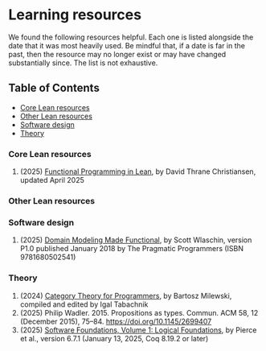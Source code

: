 <!-- omit in toc -->
# Learning resources

We found the following resources helpful. Each one is listed alongside the date that it was most heavily used. Be mindful that, if a date is far in the past, then the resource may no longer exist or may have changed substantially since. The list is not exhaustive.

<!-- omit in toc -->
## Table of Contents

- [Core Lean resources](#core-rust-programming-language-resources)
- [Other Lean resources](#other-rust-programming-language-resources)
- [Software design](#software-design)
- [Theory](#theory)

### Core Lean resources

1. (2025) [Functional Programming in Lean](https://lean-lang.org/functional_programming_in_lean/), by David Thrane Christiansen, updated April 2025

### Other Lean resources

### Software design

1. (2025) [Domain Modeling Made Functional](https://pragprog.com/titles/swdddf/domain-modeling-made-functional/), by Scott Wlaschin, version P1.0 published January 2018 by The Pragmatic Programmers (ISBN 9781680502541)

### Theory

1. (2024) [Category Theory for Programmers](https://github.com/hmemcpy/milewski-ctfp-pdf/releases), by Bartosz Milewski, compiled and edited by Igal Tabachnik
2. (2025) Philip Wadler. 2015. Propositions as types. Commun. ACM 58, 12 (December 2015), 75–84. https://doi.org/10.1145/2699407
3. (2025) [Software Foundations, Volume 1: Logical Foundations](https://softwarefoundations.cis.upenn.edu/lf-current/index.html), by Pierce et al., version 6.7.1 (January 13, 2025, Coq 8.19.2 or later)
